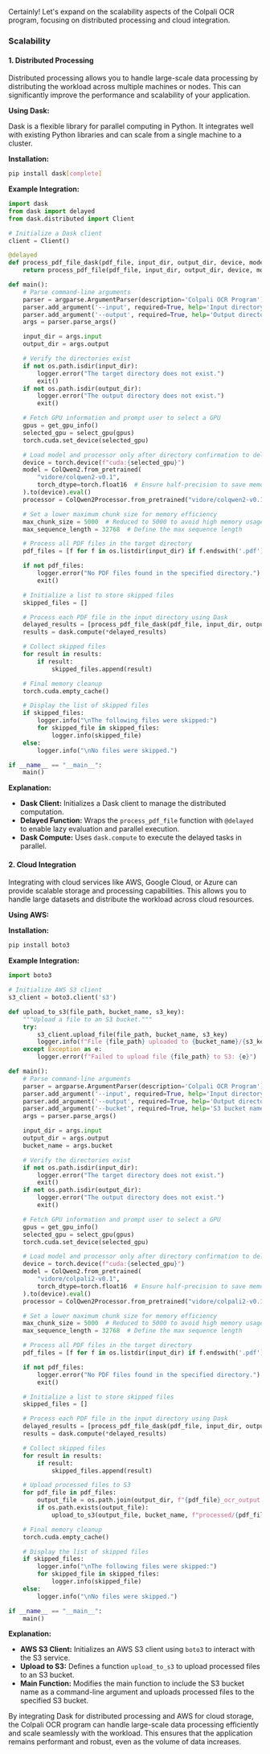 Certainly! Let's expand on the scalability aspects of the Colpali OCR program, focusing on distributed processing and cloud integration.

### Scalability

#### 1. **Distributed Processing**

Distributed processing allows you to handle large-scale data processing by distributing the workload across multiple machines or nodes. This can significantly improve the performance and scalability of your application.

**Using Dask:**

Dask is a flexible library for parallel computing in Python. It integrates well with existing Python libraries and can scale from a single machine to a cluster.

**Installation:**

```bash
pip install dask[complete]
```

**Example Integration:**

```python
import dask
from dask import delayed
from dask.distributed import Client

# Initialize a Dask client
client = Client()

@delayed
def process_pdf_file_dask(pdf_file, input_dir, output_dir, device, model, processor, max_chunk_size, max_sequence_length):
    return process_pdf_file(pdf_file, input_dir, output_dir, device, model, processor, max_chunk_size, max_sequence_length)

def main():
    # Parse command-line arguments
    parser = argparse.ArgumentParser(description='Colpali OCR Program')
    parser.add_argument('--input', required=True, help='Input directory containing PDF files')
    parser.add_argument('--output', required=True, help='Output directory for processed text files')
    args = parser.parse_args()

    input_dir = args.input
    output_dir = args.output

    # Verify the directories exist
    if not os.path.isdir(input_dir):
        logger.error("The target directory does not exist.")
        exit()
    if not os.path.isdir(output_dir):
        logger.error("The output directory does not exist.")
        exit()

    # Fetch GPU information and prompt user to select a GPU
    gpus = get_gpu_info()
    selected_gpu = select_gpu(gpus)
    torch.cuda.set_device(selected_gpu)

    # Load model and processor only after directory confirmation to delay GPU allocation
    device = torch.device(f"cuda:{selected_gpu}")
    model = ColQwen2.from_pretrained(
        "vidore/colqwen2-v0.1",
        torch_dtype=torch.float16  # Ensure half-precision to save memory
    ).to(device).eval()
    processor = ColQwen2Processor.from_pretrained("vidore/colqwen2-v0.1")

    # Set a lower maximum chunk size for memory efficiency
    max_chunk_size = 5000  # Reduced to 5000 to avoid high memory usage
    max_sequence_length = 32768  # Define the max sequence length

    # Process all PDF files in the target directory
    pdf_files = [f for f in os.listdir(input_dir) if f.endswith('.pdf')]

    if not pdf_files:
        logger.error("No PDF files found in the specified directory.")
        exit()

    # Initialize a list to store skipped files
    skipped_files = []

    # Process each PDF file in the input directory using Dask
    delayed_results = [process_pdf_file_dask(pdf_file, input_dir, output_dir, device, model, processor, max_chunk_size, max_sequence_length) for pdf_file in pdf_files]
    results = dask.compute(*delayed_results)

    # Collect skipped files
    for result in results:
        if result:
            skipped_files.append(result)

    # Final memory cleanup
    torch.cuda.empty_cache()

    # Display the list of skipped files
    if skipped_files:
        logger.info("\nThe following files were skipped:")
        for skipped_file in skipped_files:
            logger.info(skipped_file)
    else:
        logger.info("\nNo files were skipped.")

if __name__ == "__main__":
    main()
```

**Explanation:**

- **Dask Client:** Initializes a Dask client to manage the distributed computation.
- **Delayed Function:** Wraps the `process_pdf_file` function with `@delayed` to enable lazy evaluation and parallel execution.
- **Dask Compute:** Uses `dask.compute` to execute the delayed tasks in parallel.

#### 2. **Cloud Integration**

Integrating with cloud services like AWS, Google Cloud, or Azure can provide scalable storage and processing capabilities. This allows you to handle large datasets and distribute the workload across cloud resources.

**Using AWS:**

**Installation:**

```bash
pip install boto3
```

**Example Integration:**

```python
import boto3

# Initialize AWS S3 client
s3_client = boto3.client('s3')

def upload_to_s3(file_path, bucket_name, s3_key):
    """Upload a file to an S3 bucket."""
    try:
        s3_client.upload_file(file_path, bucket_name, s3_key)
        logger.info(f"File {file_path} uploaded to {bucket_name}/{s3_key}")
    except Exception as e:
        logger.error(f"Failed to upload file {file_path} to S3: {e}")

def main():
    # Parse command-line arguments
    parser = argparse.ArgumentParser(description='Colpali OCR Program')
    parser.add_argument('--input', required=True, help='Input directory containing PDF files')
    parser.add_argument('--output', required=True, help='Output directory for processed text files')
    parser.add_argument('--bucket', required=True, help='S3 bucket name for storing processed files')
    args = parser.parse_args()

    input_dir = args.input
    output_dir = args.output
    bucket_name = args.bucket

    # Verify the directories exist
    if not os.path.isdir(input_dir):
        logger.error("The target directory does not exist.")
        exit()
    if not os.path.isdir(output_dir):
        logger.error("The output directory does not exist.")
        exit()

    # Fetch GPU information and prompt user to select a GPU
    gpus = get_gpu_info()
    selected_gpu = select_gpu(gpus)
    torch.cuda.set_device(selected_gpu)

    # Load model and processor only after directory confirmation to delay GPU allocation
    device = torch.device(f"cuda:{selected_gpu}")
    model = ColQwen2.from_pretrained(
        "vidore/colpali2-v0.1",
        torch_dtype=torch.float16  # Ensure half-precision to save memory
    ).to(device).eval()
    processor = ColQwen2Processor.from_pretrained("vidore/colpali2-v0.1")

    # Set a lower maximum chunk size for memory efficiency
    max_chunk_size = 5000  # Reduced to 5000 to avoid high memory usage
    max_sequence_length = 32768  # Define the max sequence length

    # Process all PDF files in the target directory
    pdf_files = [f for f in os.listdir(input_dir) if f.endswith('.pdf')]

    if not pdf_files:
        logger.error("No PDF files found in the specified directory.")
        exit()

    # Initialize a list to store skipped files
    skipped_files = []

    # Process each PDF file in the input directory using Dask
    delayed_results = [process_pdf_file_dask(pdf_file, input_dir, output_dir, device, model, processor, max_chunk_size, max_sequence_length) for pdf_file in pdf_files]
    results = dask.compute(*delayed_results)

    # Collect skipped files
    for result in results:
        if result:
            skipped_files.append(result)

    # Upload processed files to S3
    for pdf_file in pdf_files:
        output_file = os.path.join(output_dir, f"{pdf_file}_ocr_output.txt")
        if os.path.exists(output_file):
            upload_to_s3(output_file, bucket_name, f"processed/{pdf_file}_ocr_output.txt")

    # Final memory cleanup
    torch.cuda.empty_cache()

    # Display the list of skipped files
    if skipped_files:
        logger.info("\nThe following files were skipped:")
        for skipped_file in skipped_files:
            logger.info(skipped_file)
    else:
        logger.info("\nNo files were skipped.")

if __name__ == "__main__":
    main()
```

**Explanation:**

- **AWS S3 Client:** Initializes an AWS S3 client using `boto3` to interact with the S3 service.
- **Upload to S3:** Defines a function `upload_to_s3` to upload processed files to an S3 bucket.
- **Main Function:** Modifies the main function to include the S3 bucket name as a command-line argument and uploads processed files to the specified S3 bucket.

By integrating Dask for distributed processing and AWS for cloud storage, the Colpali OCR program can handle large-scale data processing efficiently and scale seamlessly with the workload. This ensures that the application remains performant and robust, even as the volume of data increases.
